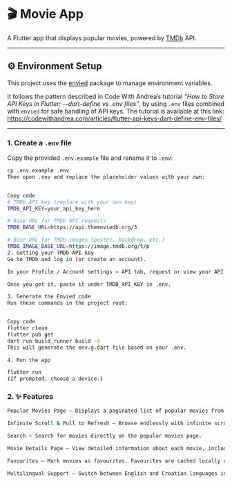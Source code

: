 # 🎬 Movie App

A Flutter app that displays popular movies, powered by [TMDb](https://www.themoviedb.org/) API.

---

## ⚙️ Environment Setup

This project uses the [envied](https://pub.dev/packages/envied) package to manage environment variables.

It follows the pattern described in Code With Andrea’s tutorial *“How to Store API Keys in Flutter: --dart-define vs .env files”*, by using `.env` files combined with `envied` for safe handling of API keys. The tutorial is available at this link:  
https://codewithandrea.com/articles/flutter-api-keys-dart-define-env-files/

---

### 1. Create a `.env` file

Copy the provided `.env.example` file and rename it to `.env`:

```bash
cp .env.example .env
Then open .env and replace the placeholder values with your own:


Copy code
# TMDb API key (replace with your own key)
TMDB_API_KEY=your_api_key_here

# Base URL for TMDb API requests
TMDB_BASE_URL=https://api.themoviedb.org/3

# Base URL for TMDb images (poster, backdrop, etc.)
TMDB_IMAGE_BASE_URL=https://image.tmdb.org/t/p
2. Getting your TMDb API key
Go to TMDb and log in (or create an account).

In your Profile / Account settings → API tab, request or view your API key.

Once you get it, paste it under TMDB_API_KEY in .env.

3. Generate the Envied code
Run these commands in the project root:


Copy code
flutter clean
flutter pub get
dart run build_runner build -d
This will generate the env.g.dart file based on your .env.

4. Run the app

flutter run
(If prompted, choose a device.)
```
### 2. ✨ Features
```bash
Popular Movies Page – Displays a paginated list of popular movies from TMDb.

Infinite Scroll & Pull to Refresh – Browse endlessly with infinite scroll pagination, or refresh the list with pull to refresh.

Search – Search for movies directly on the popular movies page.

Movie Details Page – View detailed information about each movie, including poster, description, and more.

Favourites – Mark movies as favourites. Favourites are cached locally on the device for quick access.

Multilingual Support – Switch between English and Croatian languages in-app.
```
